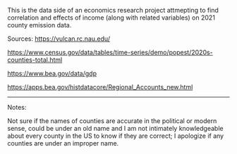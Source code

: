 This is the data side of an economics research project attmepting to find correlation and effects of income (along with related variables) on 2021 county emission data.

Sources:
https://vulcan.rc.nau.edu/

https://www.census.gov/data/tables/time-series/demo/popest/2020s-counties-total.html

https://www.bea.gov/data/gdp

https://apps.bea.gov/histdatacore/Regional_Accounts_new.html
_____________________________________________________________________________________________________________________________________________________

Notes:

Not sure if the names of counties are accurate in the political or modern sense, could be under an old name and 
I am not intimately knowledgeable about every county in the US to know if they are correct; I apologize if any 
counties are under an improper name.


